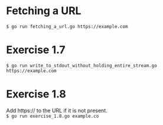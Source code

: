# Fetching a URL
`$ go run fetching_a_url.go https://example.com
`

# Exercise 1.7
`$ go run write_to_stdout_without_holding_entire_stream.go https://example.com`

# Exercise 1.8
Add https:// to the URL if it is not present.  
`$ go run exercise_1.8.go example.co`
